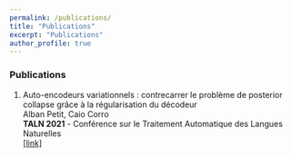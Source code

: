 ```yaml
---
permalink: /publications/
title: "Publications"
excerpt: "Publications"
author_profile: true
---
```



### Publications

1. Auto-encodeurs variationnels : contrecarrer le problème de posterior collapse grâce à la régularisation du décodeur  
Alban Petit, Caio Corro  
**TALN 2021** - Conférence sur le Traitement Automatique des Langues Naturelles  
[[link]](https://hal.archives-ouvertes.fr/hal-03265886/document "Paper")